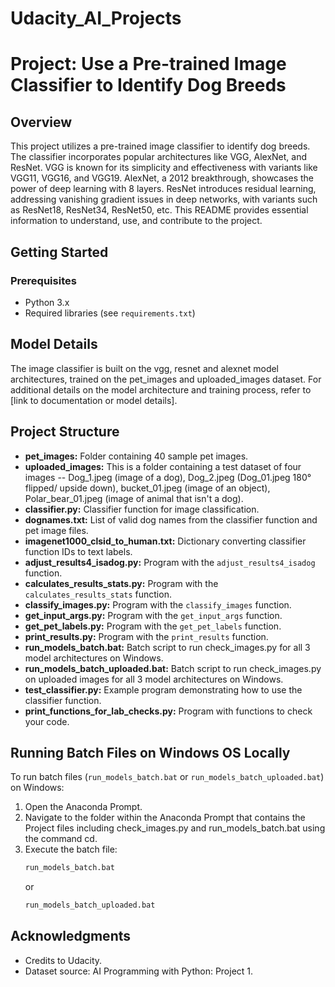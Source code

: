 # Udacity_AI_Projects
# Project: Use a Pre-trained Image Classifier to Identify Dog Breeds

## Overview
This project utilizes a pre-trained image classifier to identify dog breeds. The classifier incorporates popular architectures like VGG, AlexNet, and ResNet. VGG is known for its simplicity and effectiveness with variants like VGG11, VGG16, and VGG19. AlexNet, a 2012 breakthrough, showcases the power of deep learning with 8 layers. ResNet introduces residual learning, addressing vanishing gradient issues in deep networks, with variants such as ResNet18, ResNet34, ResNet50, etc. This README provides essential information to understand, use, and contribute to the project.

## Getting Started
### Prerequisites
- Python 3.x
- Required libraries (see `requirements.txt`)

## Model Details
The image classifier is built on the vgg, resnet and alexnet model architectures, trained on the pet_images and uploaded_images dataset. For additional details on the model architecture and training process, refer to [link to documentation or model details].


## Project Structure
- **pet_images:** Folder containing 40 sample pet images.
- **uploaded_images:** This is a folder containing a test dataset of four images -- Dog_1.jpeg (image of a dog), Dog_2.jpeg (Dog_01.jpeg 180° flipped/ upside down), bucket_01.jpeg (image of an object), Polar_bear_01.jpeg (image of animal that isn't a dog).
- **classifier.py:** Classifier function for image classification.
- **dognames.txt:** List of valid dog names from the classifier function and pet image files.
- **imagenet1000_clsid_to_human.txt:** Dictionary converting classifier function IDs to text labels.
- **adjust_results4_isadog.py:** Program with the `adjust_results4_isadog` function.
- **calculates_results_stats.py:** Program with the `calculates_results_stats` function.
- **classify_images.py:** Program with the `classify_images` function.
- **get_input_args.py:** Program with the `get_input_args` function.
- **get_pet_labels.py:** Program with the `get_pet_labels` function.
- **print_results.py:** Program with the `print_results` function.
- **run_models_batch.bat:** Batch script to run check_images.py for all 3 model architectures on Windows.
- **run_models_batch_uploaded.bat:** Batch script to run check_images.py on uploaded images for all 3 model architectures on Windows.
- **test_classifier.py:** Example program demonstrating how to use the classifier function.
- **print_functions_for_lab_checks.py:** Program with functions to check your code.

## Running Batch Files on Windows OS Locally
To run batch files (`run_models_batch.bat` or `run_models_batch_uploaded.bat`) on Windows:
1. Open the Anaconda Prompt.
2. Navigate to the folder within the Anaconda Prompt that contains the Project files including check_images.py and run_models_batch.bat using the command cd.
3. Execute the batch file:
   ```bash
   run_models_batch.bat
   ```
   or
   ```bash
   run_models_batch_uploaded.bat
   ```

## Acknowledgments
- Credits to Udacity.
- Dataset source: AI Programming with Python: Project 1.
